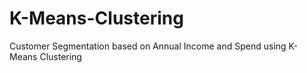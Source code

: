 # K-Means-Clustering
Customer Segmentation based on Annual Income and Spend using K-Means Clustering
